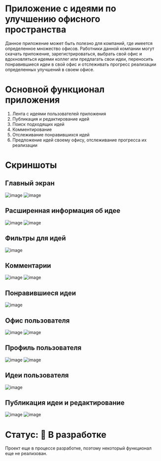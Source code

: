 # Приложение с идеями по улучшению офисного пространства

Данное приложение может быть полезно для компаний, где имеется определенное множество офисов. Работники данной компании могут скачать приложение, зарегистрироваться, выбрать свой офис и вдохновляться идеями коллег или предлагать свои идеи, переносить понравившиеся идеи в свой офис и отслеживать прогресс реализации определенных улучшений в своем офисе.

# Основной функционал приложения

1) Лента с идеями пользователей приложения
2) Публикация и редактирование идей
3) Поиск подходящих идей
4) Комментирование
5) Отслеживание понравившихся идей
6) Предложение идей своему офису, отслеживание прогресса их реализации

# Скриншоты

## Главный экран

![image](screenshots/home-screen.png)
![image](screenshots/home-screen-1.png)

## Расширенная информация об идее

![image](screenshots/idea-details-screen.png)
![image](screenshots/idea-details-screen-1.png)

## Фильтры для идей

![image](screenshots/filters-screen.png)

## Комментарии

![image](screenshots/comments.png)
![image](screenshots/comment-send.png)

## Понравившиеся идеи

![image](screenshots/favourite-ideas-screen.png)

## Офис пользователя

![image](screenshots/my-office-screen.png)
![image](screenshots/my-office-screen-1.png)

## Профиль пользователя

![image](screenshots/my-profile-screen.png)
![image](screenshots/manage-profile-screen.png)

## Идеи пользователя

![image](screenshots/my-ideas-screen.png)

## Публикация идеи и редактирование

![image](screenshots/suggest-idea-screen.png)
![image](screenshots/edit-idea-screen.png)

# Статус: 🚧 В разработке

Проект еще в процессе разработке, поэтому некоторый функционал еще не реализован.
